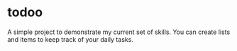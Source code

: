 # todoo

A simple project to demonstrate my current set of skills. You can create lists and items to keep track of your daily tasks.
